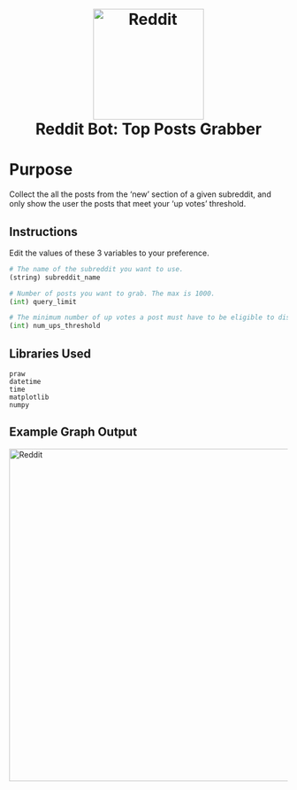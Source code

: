 <h1 align="center">
  <br>
  <img src="https://raw.githubusercontent.com/tinyqubit/RedditBot_TopPosts/master/Images/Reddit_Logo.png" alt="Reddit" width="200">
  </br>
  Reddit Bot: Top Posts Grabber
  <br>
</h1>

# Purpose
Collect the all the posts from the ‘new’ section of a given subreddit, and only show the user the posts that meet your ‘up votes’ threshold.

## Instructions
Edit the values of these 3 variables to your preference.
```python
# The name of the subreddit you want to use.
(string) subreddit_name

# Number of posts you want to grab. The max is 1000.
(int) query_limit

# The minimum number of up votes a post must have to be eligible to display on graph.
(int) num_ups_threshold
```

## Libraries Used
```
praw
datetime
time
matplotlib
numpy
```

## Example Graph Output
<img src="https://raw.githubusercontent.com/tinyqubit/RedditBot_TopPosts/master/Images/Example_Plot_1.png" alt="Reddit" width="600" text-align="center">
